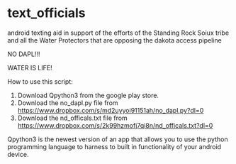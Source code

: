 # text_officials
android texting aid in support of the efforts of the Standing Rock Soiux tribe and all the Water Protectors that are opposing the dakota access pipeline

NO DAPL!!!

WATER IS LIFE!

How to use this script:

1. Download Qpython3 from the google play store.
2. Download the no_dapl.py file from https://www.dropbox.com/s/md2uyyoi91151ah/no_dapl.py?dl=0
3. Download the nd_officals.txt file from  https://www.dropbox.com/s/2k99hzmofj7qi8n/nd_officals.txt?dl=0


Qpython3 is the newest version of an app that allows you to use the python programming language to harness to built in functionality of your android device.


